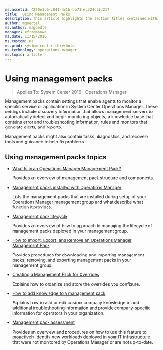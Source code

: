 ```yaml
---
ms.assetid: 4220e1c6-c841-4d1b-bb71-ec324c33d217
title:  Using Management Packs
description: This article highlights the section titles contained within this section of the Operations Manager 2016 documentation.
author: mgoedtel
ms.author: magoedte
manager: cfreemanwa
ms.date: 11/15/2016
ms.custom: na
ms.prod: system-center-threshold
ms.technology: operations-manager
ms.topic: article
---
```


# Using management packs

>Applies To: System Center 2016 - Operations Manager

Management packs contain settings that enable agents to monitor a specific service or application in System Center Operations Manager. These settings include discovery information that allows management servers to automatically detect and begin monitoring objects, a knowledge base that contains error and troubleshooting information, rules and monitors that generate alerts, and reports.

Management packs might also contain tasks, diagnostics, and recovery tools and guidance to help fix problems.

## Using management packs topics

-   [What Is in an Operations Manager Management Pack?](what-Is-in-an-operations-manager-management-pack.md)

    Provides an overview of management pack structure and components.

- [Management packs installed with Operations Manager](management-packs-installed-with-operations-manager.md)

    Lists the management packs that are installed during setup of your Operations Manager management group and what describe what function it provides.

- [Management pack lifecycle](Management-Pack-Lifecycle.md)

    Provides an overview of how to approach to managing the lifecycle of management packs deployed in your management group.

-   [How to Import, Export, and Remove an Operations Manager Management Pack](how-to-import-remove-export-management-packs.md) 

    Provides procedures for downloading and importing management packs, removing, and exporting management packs in your management group.

-   [Creating a Management Pack for Overrides](how-to-create-a-management-pack-for-overrides.md)

    Explains how to organize and store the overrides you configure.

-   [How to add knowledge to a management pack](how-to-add-knowledge-to-a-management-pack.md)

    Explains how to add or edit custom company knowledge to add additional troubleshooting information and provide company\-specific information for operators in your organization.

-   [Management pack assessment](Management-Pack-Assessment.md)

    Provides an overview and procedures on how to use this feature to proactively identify new workloads deployed in your IT infrastructure that were not monitored by Operations Manager or are not up-to-date.  



